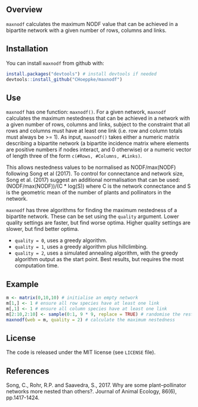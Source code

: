 
<!-- README.md is generated from README.Rmd. Please edit that file -->

## Overview

`maxnodf` calculates the maximum NODF value that can be achieved in a
bipartite network with a given number of rows, columns and links.

## Installation

You can install `maxnodf` from github with:

``` r
install.packages("devtools") # install devtools if needed
devtools::install_github("CHoeppke/maxnodf")
```

## Use

`maxnodf` has one function: `maxnodf()`. For a given network, `maxnodf`
calculates the maximum nestedness that can be achieved in a network with
a given number of rows, columns and links, subject to the constraint
that all rows and columns must have at least one link (i.e. row and
column totals must always be \>= 1). As input, `maxnodf()` takes either
a numeric matrix describing a bipartite network (a bipartite incidence
matrix where elements are positive numbers if nodes interact, and 0
otherwise) or a numeric vector of length three of the form `c(#Rows,
#Columns, #Links)`.

This allows nestedness values to be normalised as NODF/max(NODF)
following Song et al (2017). To control for connectance and network
size, Song et al. (2017) suggest an additional normalisation that can be
used: (NODF/max(NODF))/(C \* log(S)) where C is the network connectance
and S is the geometric mean of the number of plants and pollinators in
the network.

`maxnodf` has three algorithms for finding the maximum nestedness of a
bipartite network. These can be set using the `quality` argument. Lower
quality settings are faster, but find worse optima. Higher quality
settings are slower, but find better optima.

  - `quality = 0`, uses a greedy algorithm.
  - `quality = 1`, uses a greedy algorithm plus hillclimbing.
  - `quality = 2`, uses a simulated annealing algorithm, with the greedy
    algorithm output as the start point. Best results, but requires the
    most computation time.

## Example

``` r
m <- matrix(0,10,10) # initialise an empty network
m[1,] <- 1 # ensure all row species have at least one link
m[,1] <- 1 # ensure all column species have at least one link
m[2:10,2:10] <- sample(0:1, 9 * 9, replace = TRUE) # randomise the rest of the matrix
maxnodf(web = m, quality = 2) # calculate the maximum nestedness
```

## License

The code is released under the MIT license (see `LICENSE` file).

## References

Song, C., Rohr, R.P. and Saavedra, S., 2017. Why are some
plant–pollinator networks more nested than others?. Journal of Animal
Ecology, 86(6), pp.1417-1424.
